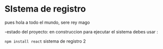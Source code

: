 <h1>SIstema de registro</h1>

<p>pues hola a todo el mundo, sere rey mago </p>
-estado del proyecto: en construccion
para ejecutar el sistema debes usar :

```npm install react```
sistema de registro 2
